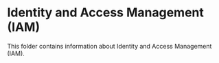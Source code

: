 # Identity and Access Management (IAM)

This folder contains information about Identity and Access Management (IAM).
